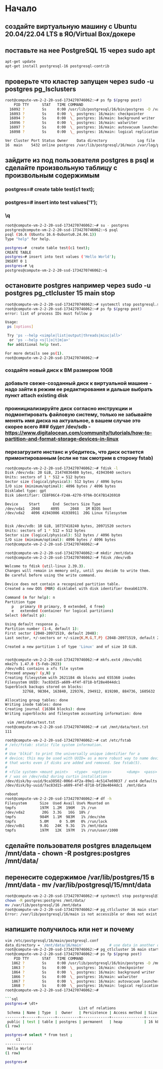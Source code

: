 # Начало
## создайте виртуальную машину c Ubuntu 20.04/22.04 LTS в ЯО/Virtual Box/докере
## поставьте на нее PostgreSQL 15 через sudo apt
```bash
apt-get update
apt-get install postgresql-16 postgresql-contrib
```
## проверьте что кластер запущен через sudo -u postgres pg_lsclusters
```bash
root@compute-vm-2-2-20-ssd-1734270746062:~# ps fp $(pgrep post)
    PID TTY      STAT   TIME COMMAND
  16092 ?        Ss     0:00 /usr/lib/postgresql/16/bin/postgres -D /var/lib/postgresql/16/main -c config_file=/etc/postgresql/16/main/postgresql.conf
  16093 ?        Ss     0:00  \_ postgres: 16/main: checkpointer
  16094 ?        Ss     0:00  \_ postgres: 16/main: background writer
  16096 ?        Ss     0:00  \_ postgres: 16/main: walwriter
  16097 ?        Ss     0:00  \_ postgres: 16/main: autovacuum launcher
  16098 ?        Ss     0:00  \_ postgres: 16/main: logical replication launcher
```
```bash
Ver Cluster Port Status Owner    Data directory              Log file
16  main    5432 online postgres /var/lib/postgresql/16/main /var/log/postgresql/postgresql-16-main.log
```


## зайдите из под пользователя postgres в psql и сделайте произвольную таблицу с произвольным содержимым
### postgres=# create table test(c1 text);
### postgres=# insert into test values('1');
### \q

```bash
root@compute-vm-2-2-20-ssd-1734270746062:~# su - postgres
postgres@compute-vm-2-2-20-ssd-1734270746062:~$ psql
psql (16.6 (Ubuntu 16.6-0ubuntu0.24.04.1))
Type "help" for help.

postgres=#  create table test(c1 text);
CREATE TABLE
postgres=# insert into test values ('Hello World');
INSERT 0 1
postgres=# \q
postgres@compute-vm-2-2-20-ssd-1734270746062:~$
```

## остановите postgres например через sudo -u postgres pg_ctlcluster 15 main stop
```bash
root@compute-vm-2-2-20-ssd-1734270746062:~# systemctl stop postgresql.service
root@compute-vm-2-2-20-ssd-1734270746062:~# ps fp $(pgrep post)
error: list of process IDs must follow p

Usage:
 ps [options]

 Try 'ps --help <simple|list|output|threads|misc|all>'
  or 'ps --help <s|l|o|t|m|a>'
 for additional help text.

For more details see ps(1).
root@compute-vm-2-2-20-ssd-1734270746062:~#
```

### создайте новый диск к ВМ размером 10GB
### добавьте свеже-созданный диск к виртуальной машине - надо зайти в режим ее редактирования и дальше выбрать пункт attach existing disk
### проинициализируйте диск согласно инструкции и подмонтировать файловую систему, только не забывайте менять имя диска на актуальное, в вашем случае это скорее всего ### будет /dev/sdb - https://www.digitalocean.com/community/tutorials/how-to-partition-and-format-storage-devices-in-linux
### перезагрузите инстанс и убедитесь, что диск остается примонтированным (если не так смотрим в сторону fstab)
```bash
root@compute-vm-2-2-20-ssd-1734270746062:~# fdisk -l
Disk /dev/vda: 20 GiB, 21474836480 bytes, 41943040 sectors
Units: sectors of 1 * 512 = 512 bytes
Sector size (logical/physical): 512 bytes / 4096 bytes
I/O size (minimum/optimal): 4096 bytes / 4096 bytes
Disklabel type: gpt
Disk identifier: CE8F06C4-F24A-4270-979A-DC47B1426910

Device     Start      End  Sectors Size Type
/dev/vda1   2048     4095     2048   1M BIOS boot
/dev/vda2   4096 41943006 41938911  20G Linux filesystem


Disk /dev/vdb: 10 GiB, 10737418240 bytes, 20971520 sectors
Units: sectors of 1 * 512 = 512 bytes
Sector size (logical/physical): 512 bytes / 4096 bytes
I/O size (minimum/optimal): 4096 bytes / 4096 bytes
root@compute-vm-2-2-20-ssd-1734270746062:~#
```
```bash
root@compute-vm-2-2-20-ssd-1734270746062:~# mkdir /mnt/data
root@compute-vm-2-2-20-ssd-1734270746062:~# fdisk /dev/vdb

Welcome to fdisk (util-linux 2.39.3).
Changes will remain in memory only, until you decide to write them.
Be careful before using the write command.

Device does not contain a recognized partition table.
Created a new DOS (MBR) disklabel with disk identifier 0xeab61370.

Command (m for help): n
Partition type
   p   primary (0 primary, 0 extended, 4 free)
   e   extended (container for logical partitions)
Select (default p):

Using default response p.
Partition number (1-4, default 1):
First sector (2048-20971519, default 2048):
Last sector, +/-sectors or +/-size{K,M,G,T,P} (2048-20971519, default 20971519):

Created a new partition 1 of type 'Linux' and of size 10 GiB.
```
```bash

root@compute-vm-2-2-20-ssd-1734270746062:~# mkfs.ext4 /dev/vdb1
mke2fs 1.47.0 (5-Feb-2023)
/dev/vdb1 contains a xfs file system
Proceed anyway? (y,N) y
Creating filesystem with 2621184 4k blocks and 655360 inodes
Filesystem UUID: 7ac83d15-a609-4f4f-8718-bf28e4044dc1
Superblock backups stored on blocks:
        32768, 98304, 163840, 229376, 294912, 819200, 884736, 1605632

Allocating group tables: done
Writing inode tables: done
Creating journal (16384 blocks): done
Writing superblocks and filesystem accounting information: done

```
```bash
 vim /mnt/data/test.tst
root@compute-vm-2-2-20-ssd-1734270746062:~# cat /mnt/data/test.tst
111
```

```bash
root@compute-vm-2-2-20-ssd-1734270746062:~# cat /etc/fstab
# /etc/fstab: static file system information.
#
# Use 'blkid' to print the universally unique identifier for a
# device; this may be used with UUID= as a more robust way to name devices
# that works even if disks are added and removed. See fstab(5).
#
# <file system> <mount point>   <type>  <options>       <dump>  <pass>
# / was on /dev/vda2 during curtin installation
/dev/disk/by-uuid/9ca38502-006d-4f2a-89e1-4c5147e69837 / ext4 defaults 0 1
/dev/disk/by-uuid/7ac83d15-a609-4f4f-8718-bf28e4044dc1  /mnt/data       ext4    defaults 0 0
```
```bash
reboot
root@compute-vm-2-2-20-ssd-1734270746062:~# df -h
Filesystem      Size  Used Avail Use% Mounted on
tmpfs           197M  1.2M  196M   1% /run
/dev/vda2        20G  3.3G   16G  18% /
tmpfs           984M  1.1M  983M   1% /dev/shm
tmpfs           5.0M     0  5.0M   0% /run/lock
/dev/vdb1       9.8G   24K  9.3G   1% /mnt/data
tmpfs           197M   12K  197M   1% /run/user/1000
```
## сделайте пользователя postgres владельцем /mnt/data - chown -R postgres:postgres /mnt/data/
## перенесите содержимое /var/lib/postgres/15 в /mnt/data - mv /var/lib/postgresql/15/mnt/data
```bash
root@compute-vm-2-2-20-ssd-1734270746062:~# systemctl stop postgresql@16-main.service
chown -R postgres:postgres /mnt/data/
mv /var/lib/postgresql/16 /mnt/data
root@compute-vm-2-2-20-ssd-1734270746062:~# pg_ctlcluster 16 main start
Error: /var/lib/postgresql/16/main is not accessible or does not exist
```
## напишите получилось или нет и почему
```bash
vim /etc/postgresql/16/main/postgresql.conf
data_directory = '/mnt/data/16/main'            # use data in another directory
root@compute-vm-2-2-20-ssd-1734270746062:~# pg_ctlcluster 16 main start
root@compute-vm-2-2-20-ssd-1734270746062:~# ps fp $(pgrep post)
    PID TTY      STAT   TIME COMMAND
   1862 ?        Ss     0:00 /usr/lib/postgresql/16/bin/postgres -D /mnt/data/16/main -c config_file=/etc/postgresql/16/main/postgresql.conf
   1863 ?        Ss     0:00  \_ postgres: 16/main: checkpointer
   1864 ?        Ss     0:00  \_ postgres: 16/main: background writer
   1866 ?        Ss     0:00  \_ postgres: 16/main: walwriter
   1867 ?        Ss     0:00  \_ postgres: 16/main: autovacuum launcher
   1868 ?        Ss     0:00  \_ postgres: 16/main: logical replication launcher
root@compute-vm-2-2-20-ssd-1734270746062:~#

```sql
postgres=# \dt+
                                  List of relations
 Schema | Name | Type  |  Owner   | Persistence | Access method | Size  | Description
--------+------+-------+----------+-------------+---------------+-------+-------------
 public | test | table | postgres | permanent   | heap          | 16 kB |
(1 row)

postgres=# select * from test ;
     c1
-------------
 Hello World
(1 row)

postgres=#
```
